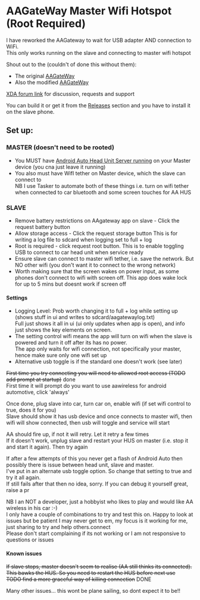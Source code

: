 # AAGateWay Master Wifi Hotspot (Root Required)

I have reworked the AAGateway to wait for USB adapter AND connection to WiFi.  
This only works running on the slave and connecting to master wifi hotspot

Shout out to the (couldn't of done this without them):  
* The original [AAGateWay](https://github.com/borconi/AAGateWay)
* Also the modified [AAGateWay](https://github.com/olivluca/AAGateWay)

[XDA forum link](https://forum.xda-developers.com/t/android-4-1-proxy-gateway-for-android-auto.3813163) for discussion, requests and support

You can build it or get it from the [Releases](https://github.com/north3221/AAGateWayWiFi/releases) section and you have to install it on the slave phone.

## Set up:
### MASTER (doesn't need to be rooted)
* You MUST have [Android Auto Head Unit Server running](https://developer.android.com/training/cars/testing#:~:text=You%20only%20need%20to%20enable,server%20(see%20figure%201).) on your Master device (you cna just leave it running) 
* You also must have WifI tether on Master device, which the slave can connect to  
NB I use Tasker to automate both of these things i.e. turn on wifi tether when connected to car bluetooth and some screen touches for AA HUS

### SLAVE
* Remove battery restrictions on AAgateway app on slave - Click the request battery button  
* Allow storage access - Click the request storage button This is for writing a log file to sdcard when logging set to full + log  
* Root is required - click request root button. This is to enable toggling USB to connect to car head unit when service ready  
* Ensure slave can connect to master wifi tether, i.e. save the network. But NO other wifi (you don't want it to connect to the wrong network)  
* Worth making sure that the screen wakes on power input, as some phones don't connect to wifi with screen off. This app does wake lock for up to 5 mins but doesnt work if screen off

#### Settings
* Logging Level: Prob worth changing it to full + log while setting up (shows stuff in ui and writes to sdcard/aagatewaylog.txt)  
  Full just shows it all in ui (ui only updates when app is open), and info just shows the key elements on screen.  
* The setting control wifi means the app will turn on wifi when the slave is powered and turn it off after its has no power.  
  The app only waits for wifi connection, not specifically your master, hence make sure only one wifi set up
* Alternative usb toggle is if the standard one doesn't work (see later)

~~First time you try connecting you will need to allowed root access (TODO add prompt at startup)~~ done   
First time it will prompt do you want to use aawireless for android automotive, click 'always'   

Once done, plug slave into car, turn car on, enable wifi (if set wifi control to true, does it for you)  
Slave should show it has usb device and once connects to master wifi, then wifi will show connected, then usb will toggle and service will start

AA should fire up, if not it will retry. Let it retry a few times   
If it doesn't work, unplug slave and restart your HUS on master (i.e. stop it and start it again). Then try again

If after a few attempts of this you never get a flash of Android Auto then possibly there is issue between head unit, slave and master.   
I've put in an alternate usb toggle option. So change that setting to true and try it all again.     
If still fails after that then no idea, sorry. If you can debug it yourself great, raise a pr

NB I an NOT a developer, just a hobbyist who likes to play and would like AA wireless in his car :-)  
I only have a couple of combinations to try and test this on. Happy to look at issues but be patient I may never get to em, my focus is it working for me, just sharing to try and help others.connect  
Please don't start complaining if its not working or I am not responsive to questions or issues


#### Known issues

~~If slave stops, master doesn't seem to realise (AA still thinks its connected). This bawks the HUS. So you need to restart the HUS before next use  
TODO find a more graceful way of killing connection~~ DONE


Many other issues... this wont be plane sailing, so dont expect it to be!!